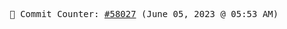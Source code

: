 <p align="center">
    <samp>
        📮 Commit Counter: <a href="https://github.com/Javascript-void0/Javascript-void0/commits/main">#58027</a> (June 05, 2023 @ 05:53 AM)
    </samp>
</p>